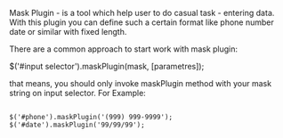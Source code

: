 Mask Plugin - is a tool which help user to do casual task - entering data. With this plugin you can define such a certain format like phone number date or similar with fixed length.

There are a common approach to start work with mask plugin:

$('#input selector').maskPlugin(mask, [parametres]);

that means, you should only invoke maskPlugin method with your mask string on input selector.
For Example: 

<code>
$('#phone').maskPlugin('(999) 999-9999');
$('#date').maskPlugin('99/99/99');
<code>
